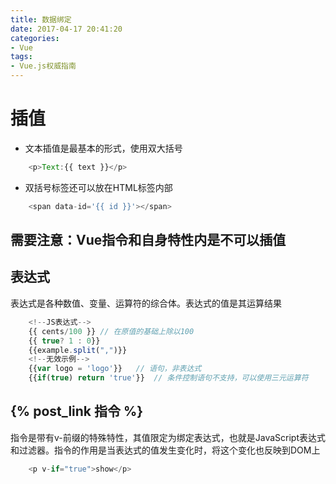 ```yaml
---
title: 数据绑定
date: 2017-04-17 20:41:20
categories:
- Vue
tags:
- Vue.js权威指南
---
```

# 插值

- 文本插值是最基本的形式，使用双大括号

```javascript
    <p>Text:{{ text }}</p>
```

- 双括号标签还可以放在HTML标签内部

```javascript
    <span data-id='{{ id }}'></span>
```

## 需要注意：Vue指令和自身特性内是不可以插值

## 表达式

表达式是各种数值、变量、运算符的综合体。表达式的值是其运算结果

```javascript
    <!--JS表达式-->
    {{ cents/100 }} // 在原值的基础上除以100
    {{ true? 1 : 0}}
    {{example.split(",")}}
    <!--无效示例-->
    {{var logo = 'logo'}}   // 语句，非表达式
    {{if(true) return 'true'}}  // 条件控制语句不支持，可以使用三元运算符
```

## {% post_link 指令 %}

指令是带有v-前缀的特殊特性，其值限定为绑定表达式，也就是JavaScript表达式和过滤器。指令的作用是当表达式的值发生变化时，将这个变化也反映到DOM上

```javascript
    <p v-if="true">show</p>
```